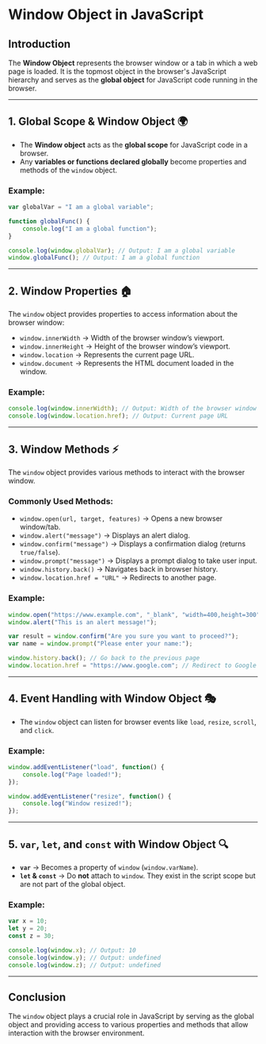 # Window Object in JavaScript

## **Introduction**
The **Window Object** represents the browser window or a tab in which a web page is loaded. It is the topmost object in the browser's JavaScript hierarchy and serves as the **global object** for JavaScript code running in the browser.

---
## **1. Global Scope & Window Object** 🌍
- The **Window object** acts as the **global scope** for JavaScript code in a browser.
- Any **variables or functions declared globally** become properties and methods of the `window` object.

### **Example:**
```javascript
var globalVar = "I am a global variable";

function globalFunc() {
    console.log("I am a global function");
}

console.log(window.globalVar); // Output: I am a global variable
window.globalFunc(); // Output: I am a global function
```

---
## **2. Window Properties** 🏠
The `window` object provides properties to access information about the browser window:

- `window.innerWidth` → Width of the browser window’s viewport.
- `window.innerHeight` → Height of the browser window’s viewport.
- `window.location` → Represents the current page URL.
- `window.document` → Represents the HTML document loaded in the window.

### **Example:**
```javascript
console.log(window.innerWidth); // Output: Width of the browser window
console.log(window.location.href); // Output: Current page URL
```

---
## **3. Window Methods** ⚡
The `window` object provides various methods to interact with the browser window.

### **Commonly Used Methods:**
- `window.open(url, target, features)` → Opens a new browser window/tab.
- `window.alert("message")` → Displays an alert dialog.
- `window.confirm("message")` → Displays a confirmation dialog (returns `true/false`).
- `window.prompt("message")` → Displays a prompt dialog to take user input.
- `window.history.back()` → Navigates back in browser history.
- `window.location.href = "URL"` → Redirects to another page.

### **Example:**
```javascript
window.open("https://www.example.com", "_blank", "width=400,height=300");
window.alert("This is an alert message!");

var result = window.confirm("Are you sure you want to proceed?");
var name = window.prompt("Please enter your name:");

window.history.back(); // Go back to the previous page
window.location.href = "https://www.google.com"; // Redirect to Google
```

---
## **4. Event Handling with Window Object** 🎭
- The `window` object can listen for browser events like `load`, `resize`, `scroll`, and `click`.

### **Example:**
```javascript
window.addEventListener("load", function() {
    console.log("Page loaded!");
});

window.addEventListener("resize", function() {
    console.log("Window resized!");
});
```

---
## **5. `var`, `let`, and `const` with Window Object** 🔍
- **`var`** → Becomes a property of `window` (`window.varName`).
- **`let` & `const`** → Do **not** attach to `window`. They exist in the script scope but are not part of the global object.

### **Example:**
```javascript
var x = 10;
let y = 20;
const z = 30;

console.log(window.x); // Output: 10
console.log(window.y); // Output: undefined
console.log(window.z); // Output: undefined
```

---
## **Conclusion**
The `window` object plays a crucial role in JavaScript by serving as the global object and providing access to various properties and methods that allow interaction with the browser environment.